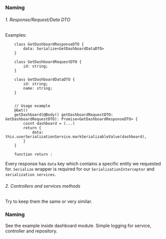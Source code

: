 ### Naming

###### 1. Response/Request/Data DTO

Examples:

```
    class GetDashboardResponseDTO {
        data: Serialize<GetDashboardDataDTO>
    }

    class GetDashboardRequestDTO {
        id: string;
    }

    class GetDashboardDataDTO {
        id: string;
        name: string;
    }


    // Usage example
    @Get()
    getDashboard(@Body() getDashboardRequestDTO: GetDashboardRequestDTO): Promise<GetDashboardResponseDTO> {
        cosnt dashboard = (...)
        return {
            data: this.userSerializationService.markSerializableValue(dashboard),
        }
    }

    function return :

```

Every response has `data` key which contains a specific entity we requested for.
`Serialize` wrapper is required for our `SerializationInterceptor` and `serialization services`.

###### 2. Controllers and services methods

Try to keep them the same or very similar.

### Naming

See the example inside dashboard module. Simple logging for service, controller and repository.

